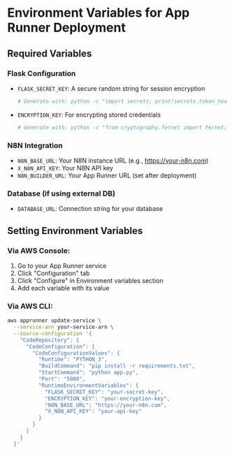 # Environment Variables for App Runner Deployment

## Required Variables

### Flask Configuration
- `FLASK_SECRET_KEY`: A secure random string for session encryption
  ```bash
  # Generate with: python -c "import secrets; print(secrets.token_hex(32))"
  ```

- `ENCRYPTION_KEY`: For encrypting stored credentials
  ```bash
  # Generate with: python -c "from cryptography.fernet import Fernet; print(Fernet.generate_key().decode())"
  ```

### N8N Integration
- `N8N_BASE_URL`: Your N8N instance URL (e.g., https://your-n8n.com)
- `X_N8N_API_KEY`: Your N8N API key
- `N8N_BUILDER_URL`: Your App Runner URL (set after deployment)

### Database (if using external DB)
- `DATABASE_URL`: Connection string for your database

## Setting Environment Variables

### Via AWS Console:
1. Go to your App Runner service
2. Click "Configuration" tab
3. Click "Configure" in Environment variables section
4. Add each variable with its value

### Via AWS CLI:
```bash
aws apprunner update-service \
  --service-arn your-service-arn \
  --source-configuration '{
    "CodeRepository": {
      "CodeConfiguration": {
        "CodeConfigurationValues": {
          "Runtime": "PYTHON_3",
          "BuildCommand": "pip install -r requirements.txt",
          "StartCommand": "python app.py",
          "Port": "5000",
          "RuntimeEnvironmentVariables": {
            "FLASK_SECRET_KEY": "your-secret-key",
            "ENCRYPTION_KEY": "your-encryption-key",
            "N8N_BASE_URL": "https://your-n8n.com",
            "X_N8N_API_KEY": "your-api-key"
          }
        }
      }
    }
  }'
``` 